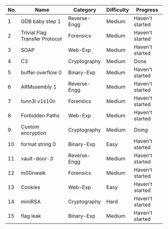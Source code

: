 
| No. | Name                           | Category     | Difficulty | Progress        |
| --- | ------------------------------ | ------------ | ---------- | --------------- |
| 1   | GDB baby step 1                | Reverse-Engg | Medium     | Haven't started |
| 2   | Trivial Flag Transfer Protocol | Forensics    | Medium     | Haven't started |
| 3   | SOAP                           | Web-Exp      | Medium     | Haven't started |
| 4   | C3                             | Cryptography | Medium     | Done            |
| 5   | buffer overflow 0              | Binary-Exp   | Medium     | Haven't started |
| 6   | ARMssembly 1                   | Reverse-Engg | Medium     | Haven't started |
| 7   | tunn3l v1s10n                  | Forensics    | Medium     | Haven't started |
| 8   | Forbidden Paths                | Web-Exp      | Medium     | Haven't started |
| 9   | Custom encryption              | Cryptography | Medium     | Doing           |
| 10  | format string 0                | Binary-Exp   | Easy       | Haven't started |
| 11  | vault-door-3                   | Reverse-Engg | Medium     | Haven't started |
| 12  | m00nwalk                       | Forensics    | Medium     | Haven't started |
| 13  | Cookies                        | Web-Exp      | Easy       | Haven't started |
| 14  | miniRSA                        | Cryptography | Hard       | Haven't started |
| 15  | flag leak                      | Binary-Exp   | Medium     | Haven't started |

